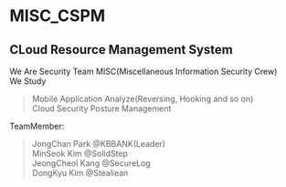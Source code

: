 # MISC_CSPM
## CLoud Resource Management System

We Are Security Team MISC(Miscellaneous Information Security Crew)  
We Study  
>Mobile Application Analyze(Reversing, Hooking and so on)  
>Cloud Security Posture Management  

TeamMember:
>JongChan Park   @KBBANK(Leader)  
>MinSeok Kim     @SolidStep   
>JeongCheol Kang @SecureLog  
>DongKyu Kim     @Stealiean   

